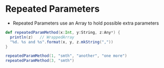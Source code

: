 # Repeated Parameters

- Repeated Parameters use an Array to hold possible extra parameters


```scala
def repeatedParamMethod(x:Int, y:String, z:Any*) {
  println(z)   // WrappedArray
  "%d. %s and %s".format(x, y, z.mkString(","))
}

repeatedParamMethod(1, "smth", "another", "one more")
repeatedParamMethod(3, "smth")
```
